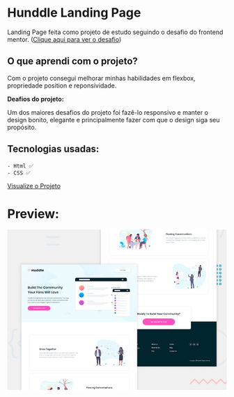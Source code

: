# Hunddle Landing Page

Landing Page feita como projeto de estudo seguindo o desafio do frontend mentor. ([Clique aqui para ver o desafio](https://www.frontendmentor.io/challenges/huddle-landing-page-with-alternating-feature-blocks-5ca5f5981e82137ec91a5100))

## **O que aprendi com o projeto?**

Com o projeto consegui melhorar minhas habilidades em flexbox, propriedade position e reponsividade. 

**Deafios do projeto:**

Um dos maiores desafios do projeto foi fazê-lo responsivo e manter o design bonito, elegante e principalmente fazer com que o design siga seu propósito.

## **Tecnologias usadas:**

    - Html ✅
    - CSS ✅

[Visualize o Projeto](https://l-wendell.github.io/Hundlle-LandingPage/)

# Preview:

![img](./design/desktop-preview.jpg)

